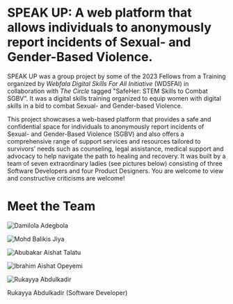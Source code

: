 # SPEAK UP: A web platform that allows individuals to anonymously report incidents of Sexual- and Gender-Based Violence. #

SPEAK UP was a group project by some of the 2023 Fellows from a Training organized by _Webfala Digital Skills For All Initiative_ (WDSFAI) in collaboration with _The Circle_ tagged "SafeHer: STEM Skills to Combat SGBV". It was a digital skills training organized to equip women with digital skills in a bid to combat Sexual- and Gender-based Violence.

This project showcases a web-based platform that provides a safe and confidential space for individuals to anonymously report incidents of Sexual- and Gender-Based Violence (SGBV) and also offers a comprehensive range of support services and resources tailored to survivors’ needs such as counseling, legal assistance, medical support and advocacy to help navigate the path to healing and recovery. It was built by a team of seven extraordinary ladies (see pictures below) consisting of three Software Developers and four Product Designers. You are welcome to view and constructive criticisms are welcome!

# Meet the Team
![Damilola Adegbola](https://github.com/webfalaInitiative/Group4/assets/118520344/91c65977-1984-40c7-8349-1399d6a8f2d8)

![Mohd Balikis Jiya](https://github.com/webfalaInitiative/Group4/assets/118520344/61d0c98b-b699-4db3-a1d2-aea29e5600fd)

![Abubakar Aishat Talatu](https://github.com/webfalaInitiative/Group4/assets/118520344/810ea8ce-2c47-4851-9323-1f5279e2e055)

![Ibrahim Aishat Opeyemi](https://github.com/webfalaInitiative/Group4/assets/118520344/97298e4d-284c-4e05-8633-b76a9613fd73)

![Rukayya Abdulkadir](https://github.com/webfalaInitiative/Group4/assets/118520344/38b02876-0726-4f6e-a364-592e7f0fd0e8)

Rukayya Abdulkadir (Software Developer)
